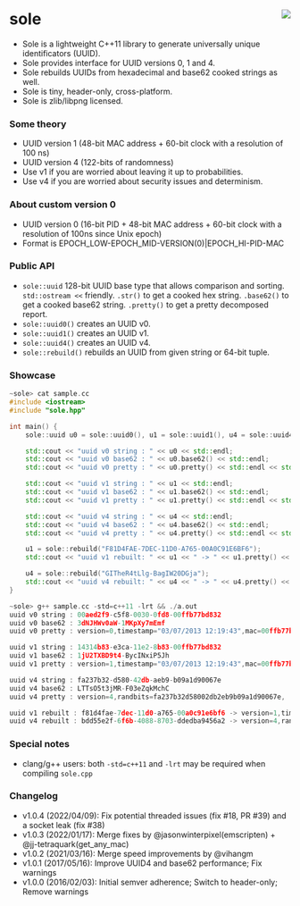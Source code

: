 sole <a href="https://travis-ci.org/r-lyeh/sole"><img src="https://api.travis-ci.org/r-lyeh-archived/sole.svg?branch=master" align="right" /></a>
====

- Sole is a lightweight C++11 library to generate universally unique identificators (UUID).
- Sole provides interface for UUID versions 0, 1 and 4.
- Sole rebuilds UUIDs from hexadecimal and base62 cooked strings as well.
- Sole is tiny, header-only, cross-platform.
- Sole is zlib/libpng licensed.

### Some theory
- UUID version 1 (48-bit MAC address + 60-bit clock with a resolution of 100 ns)
- UUID version 4 (122-bits of randomness)
- Use v1 if you are worried about leaving it up to probabilities.
- Use v4 if you are worried about security issues and determinism.

### About custom version 0
- UUID version 0 (16-bit PID + 48-bit MAC address + 60-bit clock with a resolution of 100ns since Unix epoch)
- Format is EPOCH_LOW-EPOCH_MID-VERSION(0)|EPOCH_HI-PID-MAC

### Public API
- `sole::uuid` 128-bit UUID base type that allows comparison and sorting. `std::ostream <<` friendly. `.str()` to get a cooked hex string. `.base62()` to get a cooked base62 string. `.pretty()` to get a pretty decomposed report.
- `sole::uuid0()` creates an UUID v0.
- `sole::uuid1()` creates an UUID v1.
- `sole::uuid4()` creates an UUID v4.
- `sole::rebuild()` rebuilds an UUID from given string or 64-bit tuple.

### Showcase
```c++
~sole> cat sample.cc
#include <iostream>
#include "sole.hpp"

int main() {
    sole::uuid u0 = sole::uuid0(), u1 = sole::uuid1(), u4 = sole::uuid4();

    std::cout << "uuid v0 string : " << u0 << std::endl;
    std::cout << "uuid v0 base62 : " << u0.base62() << std::endl;
    std::cout << "uuid v0 pretty : " << u0.pretty() << std::endl << std::endl;

    std::cout << "uuid v1 string : " << u1 << std::endl;
    std::cout << "uuid v1 base62 : " << u1.base62() << std::endl;
    std::cout << "uuid v1 pretty : " << u1.pretty() << std::endl << std::endl;

    std::cout << "uuid v4 string : " << u4 << std::endl;
    std::cout << "uuid v4 base62 : " << u4.base62() << std::endl;
    std::cout << "uuid v4 pretty : " << u4.pretty() << std::endl << std::endl;

    u1 = sole::rebuild("F81D4FAE-7DEC-11D0-A765-00A0C91E6BF6");
    std::cout << "uuid v1 rebuilt: " << u1 << " -> " << u1.pretty() << std::endl;

    u4 = sole::rebuild("GITheR4tLlg-BagIW20DGja");
    std::cout << "uuid v4 rebuilt: " << u4 << " -> " << u4.pretty() << std::endl;
}

~sole> g++ sample.cc -std=c++11 -lrt && ./a.out
uuid v0 string : 00aed2f9-c5f8-0030-0fd8-00ffb77bd832
uuid v0 base62 : 3dNJHWv0aW-1MKpXy7mEmf
uuid v0 pretty : version=0,timestamp="03/07/2013 12:19:43",mac=00ffb77bd832,pid=4056,

uuid v1 string : 14314b83-e3ca-11e2-8b83-00ffb77bd832
uuid v1 base62 : 1jU2TXBD9t4-BycINxiP5Jh
uuid v1 pretty : version=1,timestamp="03/07/2013 12:19:43",mac=00ffb77bd832,clock_seq=2947,

uuid v4 string : fa237b32-d580-42db-aeb9-b09a1d90067e
uuid v4 base62 : LTTsO5t3jMR-F03eZqkMchC
uuid v4 pretty : version=4,randbits=fa237b32d58002db2eb9b09a1d90067e,

uuid v1 rebuilt : f81d4fae-7dec-11d0-a765-00a0c91e6bf6 -> version=1,timestamp="03/02/1997 18:43:12",mac=00a0c91e6bf6,clock_seq=10085,
uuid v4 rebuilt : bdd55e2f-6f6b-4088-8703-ddedba9456a2 -> version=4,randbits=bdd55e2f6f6b0088703ddedba9456a2,
```

### Special notes
- clang/g++ users: both `-std=c++11` and `-lrt` may be required when compiling `sole.cpp`

### Changelog
- v1.0.4 (2022/04/09): Fix potential threaded issues (fix #18, PR #39) and a socket leak (fix #38)
- v1.0.3 (2022/01/17): Merge fixes by @jasonwinterpixel(emscripten) + @jj-tetraquark(get_any_mac)
- v1.0.2 (2021/03/16): Merge speed improvements by @vihangm
- v1.0.1 (2017/05/16): Improve UUID4 and base62 performance; Fix warnings
- v1.0.0 (2016/02/03): Initial semver adherence; Switch to header-only; Remove warnings
